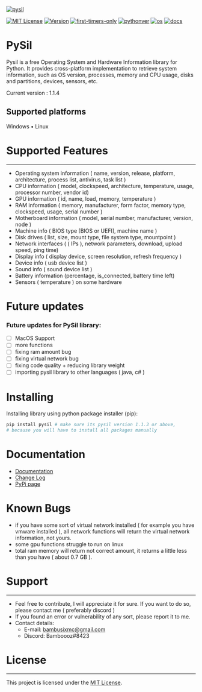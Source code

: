 [![pysil](https://github.com/Bamboooz/pysil/blob/master/icon.png?raw=true)](https://github.com/Bamboooz/pysil)

[![MIT License](https://img.shields.io/badge/license-MIT-blue.svg)](https://opensource.org/licenses/MIT)
[![Version](https://img.shields.io/badge/version-1.1.4-yellow)](https://pypi.org/project/pysil/)
[![first-timers-only](https://img.shields.io/badge/first--timers--only-friendly-orange.svg?style=flat-square)](https://www.firsttimersonly.com/)
[![pythonver](https://img.shields.io/badge/python-3.8,%203.9-green)](https://en.wikipedia.org/wiki/Python_(programming_language))
[![os](https://img.shields.io/badge/operating%20system-windows,%20linux-purple)](https://en.wikipedia.org/wiki/Operating_system)
[![docs](https://img.shields.io/badge/docs-here-pink)](https://github.com/Bamboooz/pysil/blob/master/pysil/docs.md)

# PySil
Pysil is a free Operating System and Hardware Information library for Python. It provides cross-platform implementation to retrieve system information, such as OS version, processes, memory and CPU usage, disks and partitions, devices, sensors, etc.

Current version : 1.1.4

Supported platforms
---------------------------
Windows • Linux

# Supported Features
------------------
* Operating system information ( name, version, release, platform, architecture, process list, antivirus, task list )
* CPU information ( model, clockspeed, architecture, temperature, usage, processor number, vendor id)
* GPU information ( id, name, load, memory, temperature )
* RAM information ( memory, manufacturer, form factor, memory type, clockspeed, usage, serial number )
* Motherboard information ( model, serial number, manufacturer, version, node )
* Machine info ( BIOS type [BIOS or UEFI], machine name )
* Disk drives ( list, size, mount type, file system type, mountpoint )
* Network interfaces ( ( IPs ), network parameters, download, upload speed, ping time)
* Display info ( display device, screen resolution, refresh frequency )
* Device info ( usb device list )
* Sound info ( sound device list )
* Battery information (percentage, is_connected, battery time left)
* Sensors ( temperature ) on some hardware

# Future updates
### Future updates for PySil library:

- [ ] MacOS Support
- [ ] more functions
- [ ] fixing ram amount bug
- [ ] fixing virtual network bug
- [ ] fixing code quality + reducing library weight
- [ ] importing pysil library to other languages ( java, c# )

# Installing
Installing library using python package installer (pip):
```python
pip install pysil # make sure its pysil version 1.1.3 or above,
# because you will have to install all packages manually
```


# Documentation
* [Documentation](https://github.com/Bamboooz/pysil/blob/master/pysil/docs.md)
* [Change Log](https://github.com/Bamboooz/pysil/blob/master/CHANGELOG.txt)
* [PyPi page](https://pypi.org/project/pysil/)

# Known Bugs
- if you have some sort of virtual network installed ( for example you have vmware installed ),
all network functions will return the virtual network information, not yours.
- some gpu functions struggle to run on linux
- total ram memory will return not correct amount, it returns a little less than you have ( about 0.7 GB ).

# Support
----------------------------------
* Feel free to contribute, I will appreciate it for sure. If you want to do so, please contact me ( preferably discord )
* If you found an error or vulnerability of any sort, please report it to me.
* Contact details:
  - E-mail: bambusixmc@gmail.com
  - Discord: Bamboooz#8423

# License
-------
This project is licensed under the [MIT License](https://opensource.org/licenses/MIT).
